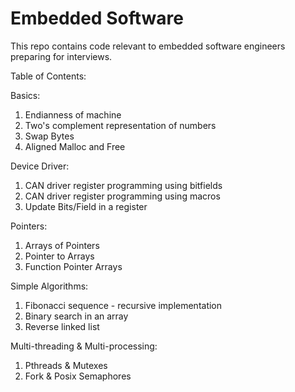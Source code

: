 # Embedded Software
This repo contains code relevant to embedded software engineers preparing for interviews.

Table of Contents:

Basics:
1. Endianness of machine
2. Two's complement representation of numbers
3. Swap Bytes
4. Aligned Malloc and Free

Device Driver:
1. CAN driver register programming using bitfields
2. CAN driver register programming using macros
3. Update Bits/Field in a register

Pointers:
1. Arrays of Pointers
2. Pointer to Arrays
3. Function Pointer Arrays

Simple Algorithms:
1. Fibonacci sequence - recursive implementation
2. Binary search in an array
3. Reverse linked list

Multi-threading & Multi-processing:
1. Pthreads & Mutexes
2. Fork & Posix Semaphores
